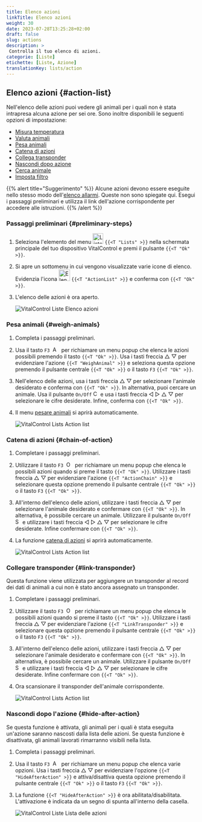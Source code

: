 ```yaml
---
title: Elenco azioni
linkTitle: Elenco azioni
weight: 30
date: 2023-07-28T13:25:28+02:00
draft: false
slug: actions
description: >
 Controlla il tuo elenco di azioni.
categorie: [Liste]
etichette: [Liste, Azione]
translationKey: lists/action
---
```

## Elenco azioni {#action-list}

Nell'elenco delle azioni puoi vedere gli animali per i quali non è stata intrapresa alcuna azione per sei ore. Sono inoltre disponibili le seguenti opzioni di impostazione:

- [Misura temperatura](../alarm/#take-temperature)
- [Valuta animali](../alarm/#rate-animal)
- [Pesa animali](#weigh-animals)
- [Catena di azioni](#chain-of-action)
- [Collega transponder](#link-transponder)
- [Nascondi dopo azione](#hide-after-action)
- [Cerca animale](../alarm/#search-animal)
- [Imposta filtro](../alarm/#set-filter)

{{% alert title="Suggerimento" %}}
Alcune azioni devono essere eseguite nello stesso modo dell'[elenco allarmi](../alarm). Queste non sono spiegate qui. Esegui i passaggi preliminari e utilizza il link dell'azione corrispondente per accedere alle istruzioni.
{{% /alert %}}

### Passaggi preliminari {#preliminary-steps}

1. Seleziona l'elemento del menu <img src="/icons/main/lists.svg" width="28" align="bottom" alt="Liste" /> `{{<T "Lists" >}}` nella schermata principale del tuo dispositivo VitalControl e premi il pulsante `{{<T "Ok" >}}`.

2. Si apre un sottomenu in cui vengono visualizzate varie icone di elenco. Evidenzia l'icona <img src="/icons/lists/actionlist.svg" width="30" align="bottom" alt="Elenco azioni" /> `{{<T "ActionList" >}}` e conferma con `{{<T "Ok" >}}`.

3. L'elenco delle azioni è ora aperto.

   ![VitalControl Liste Elenco azioni](../images/firststeps3.png "Passaggi preliminari")

### Pesa animali {#weigh-animals}

1. Completa i passaggi preliminari.

2. Usa il tasto `F3` &nbsp;<img src="/icons/footer/open-popup.svg" width="15" align="bottom" alt="Apri popup" />&nbsp; per richiamare un menu popup che elenca le azioni possibili premendo il tasto `{{<T "Ok" >}}`. Usa i tasti freccia △ ▽ per evidenziare l'azione `{{<T "WeighAnimal" >}}` e seleziona questa opzione premendo il pulsante centrale `{{<T "Ok" >}}` o il tasto `F3` `{{<T "Ok" >}}`.

3. Nell'elenco delle azioni, usa i tasti freccia △ ▽ per selezionare l'animale desiderato e conferma con `{{<T "Ok" >}}`. In alternativa, puoi cercare un animale. Usa il pulsante `On/Off` <img src="/icons/footer/search.svg" width="15" align="bottom" alt="Cerca" /> e usa i tasti freccia ◁ ▷ △ ▽ per selezionare le cifre desiderate. Infine, conferma con `{{<T "Ok" >}}`.


4. Il menu [pesare animali](../../actions/record-weight/) si aprirà automaticamente.

   ![VitalControl Lists Action list](../images/weightanimals.png "Pesare animali")

### Catena di azioni {#chain-of-action}

1. Completare i passaggi preliminari.

2. Utilizzare il tasto `F3` &nbsp;<img src="/icons/footer/open-popup.svg" width="15" align="bottom" alt="Open popup" />&nbsp; per richiamare un menu popup che elenca le possibili azioni quando si preme il tasto `{{<T "Ok" >}}`. Utilizzare i tasti freccia △ ▽ per evidenziare l'azione `{{<T "ActionChain" >}}` e selezionare questa opzione premendo il pulsante centrale `{{<T "Ok" >}}` o il tasto `F3` `{{<T "Ok" >}}`.

3. All'interno dell'elenco delle azioni, utilizzare i tasti freccia △ ▽ per selezionare l'animale desiderato e confermare con `{{<T "Ok" >}}`. In alternativa, è possibile cercare un animale. Utilizzare il pulsante `On/Off` <img src="/icons/footer/search.svg" width="15" align="bottom" alt="Search" /> e utilizzare i tasti freccia ◁ ▷ △ ▽ per selezionare le cifre desiderate. Infine confermare con `{{<T "Ok" >}}`.

4. La funzione [catena di azioni](../../chain-of-actions) si aprirà automaticamente.

   ![VitalControl Lists Action list](../images/chainofaction.png "Catena di azioni")

### Collegare transponder {#link-transponder}

Questa funzione viene utilizzata per aggiungere un transponder al record dei dati di animali a cui non è stato ancora assegnato un transponder.

1. Completare i passaggi preliminari.

2. Utilizzare il tasto `F3` &nbsp;<img src="/icons/footer/open-popup.svg" width="15" align="bottom" alt="Open popup" />&nbsp; per richiamare un menu popup che elenca le possibili azioni quando si preme il tasto `{{<T "Ok" >}}`. Utilizzare i tasti freccia △ ▽ per evidenziare l'azione `{{<T "LinkTransponder" >}}` e selezionare questa opzione premendo il pulsante centrale `{{<T "Ok" >}}` o il tasto `F3` `{{<T "Ok" >}}`.

3. All'interno dell'elenco delle azioni, utilizzare i tasti freccia △ ▽ per selezionare l'animale desiderato e confermare con `{{<T "Ok" >}}`. In alternativa, è possibile cercare un animale. Utilizzare il pulsante `On/Off` <img src="/icons/footer/search.svg" width="15" align="bottom" alt="Search" /> e utilizzare i tasti freccia ◁ ▷ △ ▽ per selezionare le cifre desiderate. Infine confermare con `{{<T "Ok" >}}`.

4. Ora scansionare il transponder dell'animale corrispondente.

   ![VitalControl Lists Action list](../images/linktransponder.png "Collegare transponder")

### Nascondi dopo l'azione {#hide-after-action}

Se questa funzione è attivata, gli animali per i quali è stata eseguita un'azione saranno nascosti dalla lista delle azioni. Se questa funzione è disattivata, gli animali lavorati rimarranno visibili nella lista.

1. Completa i passaggi preliminari.

2. Usa il tasto `F3` &nbsp;<img src="/icons/footer/open-popup.svg" width="15" align="bottom" alt="Azioni" />&nbsp; per richiamare un menu popup che elenca varie opzioni. Usa i tasti freccia △ ▽ per evidenziare l'opzione `{{<T "HideAfterAction" >}}` e attiva/disattiva questa opzione premendo il pulsante centrale `{{<T "Ok" >}}` o il tasto `F3` `{{<T "Ok" >}}`.

3. La funzione `{{<T "HideAfterAction" >}}` è ora abilitata/disabilitata. L'attivazione è indicata da un segno di spunta all'interno della casella.

   ![VitalControl Liste Lista delle azioni](../images/hideafteraction.png "Nascondi dopo l'azione")
